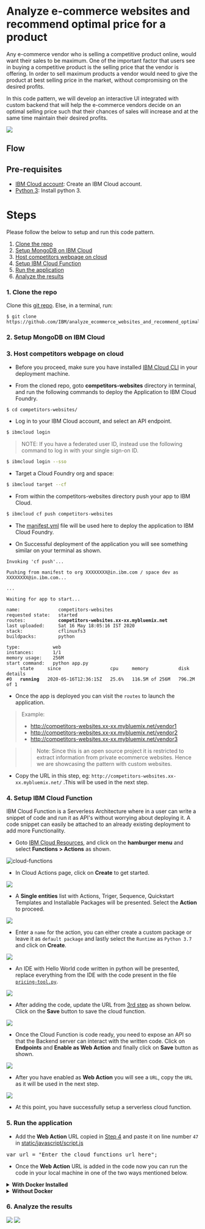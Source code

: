 # Analyze e-commerce websites and recommend optimal price for a product

Any e-commerce vendor who is selling a competitive product online, would want their sales to be maximum. One of the important factor that users see in buying a competitive product is the selling price that the vendor is offering. In order to sell maximum products a vendor would need to give the product at best selling price in the market, without compromising on the desired profits.

In this code pattern, we will develop an interactive UI integrated with custom backend that will help the e-commerce vendors decide on an optimal selling price such that their chances of sales will increase and at the same time maintain their desired profits.

![](doc/images/architecture.png)

## Flow


## Pre-requisites
* [IBM Cloud account](https://www.ibm.com/cloud/): Create an IBM Cloud account.
* [Python 3](https://www.python.org/downloads/): Install python 3.

# Steps

Please follow the below to setup and run this code pattern.

1. [Clone the repo](#1-clone-the-repo)
2. [Setup MongoDB on IBM Cloud](#2-setup-mongodb-on-ibm-cloud)
3. [Host competitors webpage on cloud](#3-host-competitors-webpage-on-cloud)
4. [Setup IBM Cloud Function](#4-setup-ibm-cloud-function)
5. [Run the application](#5-run-the-application)
6. [Analyze the results](#6-analyze-the-results)

### 1. Clone the repo

Clone this [git repo](https://github.com/IBM/analyze_ecommerce_websites_and_recommend_optimal_price).
Else, in a terminal, run:

```
$ git clone https://github.com/IBM/analyze_ecommerce_websites_and_recommend_optimal_price
```
### 2. Setup MongoDB on IBM Cloud

### 3. Host competitors webpage on cloud

- Before you proceed, make sure you have installed [IBM Cloud CLI](https://cloud.ibm.com/docs/cli?topic=cloud-cli-getting-started&locale=en-US) in your deployment machine.

- From the cloned repo, goto **competitors-websites** directory in terminal, and run the following commands to deploy the Application to IBM Cloud Foundry.

```bash
$ cd competitors-websites/
```

* Log in to your IBM Cloud account, and select an API endpoint.
```bash
$ ibmcloud login
```

>NOTE: If you have a federated user ID, instead use the following command to log in with your single sign-on ID.

```bash
$ ibmcloud login --sso
```

* Target a Cloud Foundry org and space:
```bash
$ ibmcloud target --cf
```

* From within the competitors-websites directory push your app to IBM Cloud.
```bash
$ ibmcloud cf push competitors-websites
```

- The [manifest.yml](competitors-websites/manifest.yml) file will be used here to deploy the application to IBM Cloud Foundry.

- On Successful deployment of the application you will see something similar on your terminal as shown.

<pre><code>Invoking 'cf push'...

Pushing from manifest to org XXXXXXXX@in.ibm.com / space dev as XXXXXXXX@in.ibm.com...

...

Waiting for app to start...

name:              competitors-websites
requested state:   started
routes:            <b>competitors-websites.xx-xx.mybluemix.net </b>
last uploaded:     Sat 16 May 18:05:16 IST 2020
stack:             cflinuxfs3
buildpacks:        python

type:            web
instances:       1/1
memory usage:    256M
start command:   python app.py
     state     since                  cpu     memory           disk           details
#0   <b>running</b>   2020-05-16T12:36:15Z   25.6%   116.5M of 256M   796.2M of 1
</code></pre>

* Once the app is deployed you can visit the `routes` to launch the application.

>Example: 
 > - http://competitors-websites.xx-xx.mybluemix.net/vendor1
 > - http://competitors-websites.xx-xx.mybluemix.net/vendor2
 > - http://competitors-websites.xx-xx.mybluemix.net/vendor3

>> Note: Since this is an open source project it is restricted to extract information from private ecommerce websites. Hence we are showcasing the pattern with custom websites.

- Copy the URL in this step, eg: `http://competitors-websites.xx-xx.mybluemix.net/` .This will be used in the next step.

### 4. Setup IBM Cloud Function

IBM Cloud Function is a Serverless Architecture where in a user can write a snippet of code and run it as API's without worrying about deploying it. A code snippet can easily be attached to an already existing deployment to add more Functionality.

- Goto [IBM Cloud Resources](https://cloud.ibm.com/resources), and click on the **hamburger menu** and select **Functions > Actions** as shown. 

![cloud-functions](doc/source/images/cloudaction.png)

- In Cloud Actions page, click on **Create** to get started.

![](doc/source/images/cloudfunctions1.png)

- A **Single entities** list with Actions, Triger, Sequence, Quickstart Templates and Installable Packages will be presented. Select the **Action** to proceed.

![](doc/source/images/cloudfunctions2.png)

- Enter a `name` for the action, you can either create a custom package or leave it as `default package` and lastly select the `Runtime` as `Python 3.7` and click on **Create**.

![](doc/source/images/cloudfunctions3.png)

- An IDE with Hello World code written in python will be presented, replace everything from the IDE with the code present in the file [`pricing-tool.py`](pricing-tool.py).

![](doc/source/images/cloudfunctions4.png)

- After adding the code, update the URL from [3rd step](#3-host-competitors-webpage-on-cloud) as shown below. Click on the **Save** button to save the cloud function.

![](doc/source/images/cloudfunctions5.png)

- Once the Cloud Function is code ready, you need to expose an API so that the Backend server can interact with the written code. Click on **Endpoints** and **Enable as Web Action** and finally click on **Save** button as shown.

![](doc/source/images/cloudfunctions6.png)

- After you have enabled as **Web Action** you will see a `URL`, copy the `URL` as it will be used in the next step.

![](doc/source/images/cloudfunctions7.png)

- At this point, you have successfully setup a serverless cloud function.

### 5. Run the application

- Add the **Web Action** URL copied in [Step 4](#4-setup-ibm-cloud-function) and paste it on line number `47` in [static/javascript/script.js](static/javascript/script.js)
<pre>
var url = "Enter the cloud functions url here";
</pre>

- Once the **Web Action** URL is added in the code now you can run the code in your local machine in one of the two ways mentioned below.

<details><summary><b>With Docker Installed</b></summary>

- change directory to repo parent folder :
    
```bash
$ cd analyze_ecommerce_websites_and_recommend_optimal_price/
```

- Build the **Dockerfile** as follows :

```bash
$ docker image build -t recommend_optimal_price .
```

- once the dockerfile is built run the dockerfile as follows :

```bash
$ docker run -p 8080:8080 recommend_optimal_price
```

- The Application will be available on <http://localhost:8080>

</details>

<details><summary><b>Without Docker</b></summary>

- Install the python libraries as follows:

    - change directory to repo parent folder
    
    ```bash
    $ cd analyze_ecommerce_websites_and_recommend_optimal_price
    ```

    - use `python pip` to install the libraries

    ```bash
    $ pip install -r requirements.txt
    ```

- Finally run the application as follows:

```bash
$ python app.py
```

- The Application will be available on <http://localhost:8080>

</details>

### 6. Analyze the results

![](doc/source/images/sample-op1.png)
![](doc/source/images/sample-op2.png)
